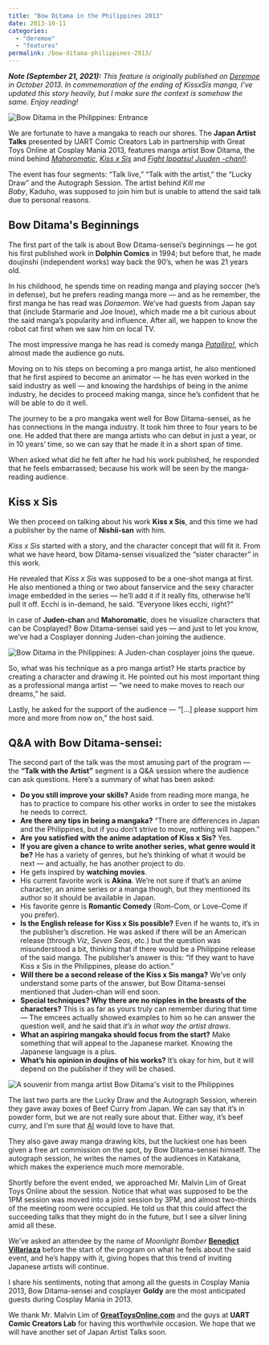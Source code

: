 ```yaml
---
title: "Bow Ditama in the Philippines 2013"
date: 2013-10-11
categories: 
  - "deremoe"
  - "features"
permalink: /bow-ditama-philippines-2013/
---
```


_**Note (September 21, 2021):** This feature is originally published on [Deremoe](/deremoe) in October 2013. In commemoration of the ending of KissxSis manga, I've updated this story heavily, but I make sure the context is somehow the same. Enjoy reading!_

![Bow Ditama in the Philippines: Entrance](images/0_6Jb3_J4TseEDqU6H.jpg)

We are fortunate to have a mangaka to reach our shores. The **Japan Artist Talks** presented by UART Comic Creators Lab in partnership with Great Toys Online at Cosplay Mania 2013, features manga artist Bow Ditama, the mind behind [_Mahoromatic_](http://en.wikipedia.org/wiki/Mahoromatic), [_Kiss x Sis_](http://en.wikipedia.org/wiki/Kiss_x_Sis) and [_Fight Ippatsu! Juuden -chan!!_](http://en.wikipedia.org/wiki/Fight_Ippatsu!_J%C5%ABden-chan!!).

The event has four segments: “Talk live,” “Talk with the artist,” the “Lucky Draw” and the Autograph Session. The artist behind _Kill me Baby_, Kaduho, was supposed to join him but is unable to attend the said talk due to personal reasons.

## Bow Ditama's Beginnings

The first part of the talk is about Bow Ditama-sensei’s beginnings — he got his first published work in **Dolphin Comics** in 1994; but before that, he made doujinshi (independent works) way back the 90’s, when he was 21 years old.

In his childhood, he spends time on reading manga and playing soccer (he’s in defense), but he prefers reading manga more — and as he remember, the first manga he has read was _Doraemon_. We’ve had guests from Japan say that (include Starmarie and Joe Inoue), which made me a bit curious about the said manga’s popularity and influence. After all, we happen to know the robot cat first when we saw him on local TV.

The most impressive manga he has read is comedy manga [_Patalliro!_](http://en.wikipedia.org/wiki/Patalliro!), which almost made the audience go nuts.

Moving on to his steps on becoming a pro manga artist, he also mentioned that he first aspired to become an animator — he has even worked in the said industry as well — and knowing the hardships of being in the anime industry, he decides to proceed making manga, since he’s confident that he will be able to do it well.

The journey to be a pro mangaka went well for Bow Ditama-sensei, as he has connections in the manga industry. It took him three to four years to be one. He added that there are manga artists who can debut in just a year, or in 10 years’ time, so we can say that he made it in a short span of time.

When asked what did he felt after he had his work published, he responded that he feels embarrassed; because his work will be seen by the manga-reading audience.

## Kiss x Sis

We then proceed on talking about his work **Kiss x Sis**, and this time we had a publisher by the name of **Nishii-san** with him.

_Kiss x Sis_ started with a story, and the character concept that will fit it. From what we have heard, bow Ditama-sensei visualized the “sister character” in this work.

He revealed that _Kiss x Sis_ was supposed to be a one-shot manga at first. He also mentioned a thing or two about fanservice and the sexy character image embedded in the series — he’ll add it if it really fits, otherwise he’ll pull it off. Ecchi is in-demand, he said. “Everyone likes ecchi, right?”

In case of **Juden-chan** and **Mahoromatic**, does he visualize characters that can be Cosplayed? Bow Ditama-sensei said yes — and just to let you know, we’ve had a Cosplayer donning Juden-chan joining the audience.

![Bow Ditama in the Philippines: A Juden-chan cosplayer joins the queue.](images/0_FL_CcLjxOeqLtXor.jpg)

So, what was his technique as a pro manga artist? He starts practice by creating a character and drawing it. He pointed out his most important thing as a professional manga artist — “we need to make moves to reach our dreams,” he said.

Lastly, he asked for the support of the audience — “\[…\] please support him more and more from now on,” the host said.

## Q&A with Bow Ditama-sensei:

The second part of the talk was the most amusing part of the program — the **“Talk with the Artist”** segment is a Q&A session where the audience can ask questions. Here’s a summary of what has been asked:

- **Do you still improve your skills?** Aside from reading more manga, he has to practice to compare his other works in order to see the mistakes he needs to correct.
- **Are there any tips in being a mangaka?** “There are differences in Japan and the Philippines, but if you don’t strive to move, nothing will happen.”
- **Are you satisfied with the anime adaptation of Kiss x Sis?** Yes.
- **If you are given a chance to write another series, what genre would it be?** He has a variety of genres, but he’s thinking of what it would be next — and actually, he has another project to do.
- He gets inspired by **watching movies**.
- His current favorite work is **Akina**. We’re not sure if that’s an anime character, an anime series or a manga though, but they mentioned its author so it should be available in Japan.
- His favorite genre is **Romantic Comedy** (Rom-Com, or Love-Come if you prefer).
- **Is the English release for Kiss x Sis possible?** Even if he wants to, it’s in the publisher’s discretion. He was asked if there will be an American release (through _Viz_, _Seven Seas_, etc.) but the question was misunderstood a bit, thinking that if there would be a Philippine release of the said manga. The publisher’s answer is this: “If they want to have Kiss x Sis in the Philippines, please do action.”
- **Will there be a second release of the Kiss x Sis manga?** We’ve only understand some parts of the answer, but Bow Ditama-sensei mentioned that Juden-chan will end soon.
- **Special techniques? Why there are no nipples in the breasts of the characters?** This is as far as yours truly can remember during that time — The emcees actually showed examples to him so he can answer the question well, and he said that _it’s in what way the artist draws_.
- **What an aspiring mangaka should focus from the start?** Make something that will appeal to the Japanese market. Knowing the Japanese language is a plus.
- **What’s his opinion in doujins of his works?** It’s okay for him, but it will depend on the publisher if they will be chased.

![A souvenir from manga artist Bow Ditama's visit to the Philippines](images/0_-RrHqOyohT3bRoWh.jpg)

The last two parts are the Lucky Draw and the Autograph Session, wherein they gave away boxes of Beef Curry from Japan. We can say that it’s in powder form, but we are not really sure about that. Either way, it’s beef curry, and I'm sure that [Al](https://www.youtube.com/watch?v=k9ius8M7Y5U) would love to have that.

They also gave away manga drawing kits, but the luckiest one has been given a free art commission on the spot, by Bow Ditama-sensei himself. The autograph session, he writes the names of the audiences in Katakana, which makes the experience much more memorable.

Shortly before the event ended, we approached Mr. Malvin Lim of Great Toys Online about the session. Notice that what was supposed to be the 1PM session was moved into a joint session by 3PM, and almost two-thirds of the meeting room were occupied. He told us that this could affect the succeeding talks that they might do in the future, but I see a silver lining amid all these.

We’ve asked an attendee by the name of _Moonlight Bomber_ [**Benedict Villariaza**](http://jollysword.livejournal.com/) before the start of the program on what he feels about the said event, and he’s happy with it, giving hopes that this trend of inviting Japanese artists will continue.

I share his sentiments, noting that among all the guests in Cosplay Mania 2013, Bow Ditama-sensei and cosplayer **Goldy** are the most anticipated guests during Cosplay Mania in 2013.

We thank Mr. Malvin Lim of [**GreatToysOnline.com**](https://shop.greattoysonline.com/) and the guys at **UART Comic Creators Lab** for having this worthwhile occasion. We hope that we will have another set of Japan Artist Talks soon.
